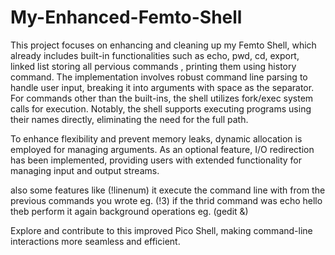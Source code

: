 # My-Enhanced-Femto-Shell
This project focuses on enhancing and cleaning up my Femto Shell, which already includes built-in functionalities such as echo, pwd, cd, export, linked list storing all pervious commands , printing them using history command. The implementation involves robust command line parsing to handle user input, breaking it into arguments with space as the separator. For commands other than the built-ins, the shell utilizes fork/exec system calls for execution. Notably, the shell supports executing programs using their names directly, eliminating the need for the full path.

To enhance flexibility and prevent memory leaks, dynamic allocation is employed for managing arguments. As an optional feature, I/O redirection has been implemented, providing users with extended functionality for managing input and output streams.

also some features like (!linenum) it execute the command line with from the previous commands you wrote eg. (!3) if the thrid command was echo hello theb perform it again
background operations eg. (gedit &)

Explore and contribute to this improved Pico Shell, making command-line interactions more seamless and efficient.
